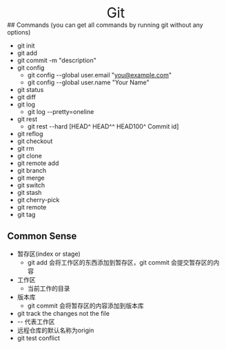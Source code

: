 <center> <font size=6> Git </font> </center>   
## Commands (you can get all commands by running git without any options)

- git init
- git add
- git commit -m "description"
- git config 
  - git config --global user.email "you@example.com"
  - git config --global user.name "Your Name"
- git status
- git diff
- git log
  - git log --pretty=oneline
- git rest
  - git rest --hard [HEAD^ HEAD^^ HEAD100^ Commit id]
- git reflog
- git checkout
- git rm
- git clone
- git remote add
- git branch
- git merge
- git switch
- git stash
- git  cherry-pick
- git remote
- git tag


## Common Sense

- 暂存区(index or stage)
  - git add 会将工作区的东西添加到暂存区，git commit 会提交暂存区的内容
- 工作区
  - 当前工作的目录
- 版本库
  - git commit 会将暂存区的内容添加到版本库
- git track the changes not the file
- -- 代表工作区
- 远程仓库的默认名称为origin
- git test conflict







